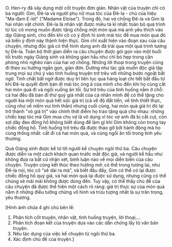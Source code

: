 O. Hen-ry đã xây dựng một cốt truyện đơn giản. Nhân vật của truyện chỉ có ba người: Gim, Đê-la và người phụ nữ mua tóc của Đê-la - chủ của hiệu "Ma-đam E-lơi" ("Madame Eloise"). Trong đó, hai vợ chồng Đê-la và Gim là hai nhân vật chính. Đê-la là nhân vật được miêu tả kĩ nhất: toàn bộ quá trình từ lúc cô mong muốn được tặng chồng một món quà mà anh yêu thích vào dịp Giáng sinh, cho đến khi cô có ý định hi sinh mái tóc để mua món quà đó và biến ý định này thành hiện thực. Gim chỉ xuất hiện vào đoạn sau của câu chuyện, nhưng độc giả có thể hình dung anh đã trải qua một quá trình tương tự Đê-la. Toàn bộ thời gian diễn ra câu chuyện được gói gọn vào một buổi tối trước ngày Giáng sinh và không gian hầu như chỉ bó hẹp trong căn phòng nhỏ nghèo nàn của hai vợ chồng. Những lời thoại trong truyện cũng đi theo xu hướng ngắn gọn, giản đơn. Dường như tác giả muốn độc giả tập trung mọi sự chú ý vào tình huống truyện trớ trêu với những bước ngoặt bất ngờ. Tính chất bất ngờ được duy trì liên tục qua hàng loạt chi tiết bắt đầu từ khi Đê-la quyết định bán đi mái tóc óng ả của mình cho đến khi họ cùng cắt hai món quà đi và ngồi xuống ăn tối. Sự trớ trêu của tình huống nằm ở chỗ: cả hai đều đã bán đi thứ quý giá nhất của cá nhân mình để có thể tặng cho người kia một món quà hết sức giá trị (cả về độ đắt tiền, về tính thiết thực, cũng như về niềm vui tinh thần) nhưng cuối cùng, hai món quà giá trị đó lại trở thành "vô giá trị" vào chính thời điểm họ trao tặng quà cho nhau: những chiếc kẹp tóc mà Gim mua cho vợ là vô dụng vì tóc vợ anh đã bị cắt cụt, còn sợi dây đeo đồng hồ không biết dùng để làm gì khi Gim không còn trong tay chiếc đồng hồ. Tình huống trớ trêu đã được tháo gỡ bởi hành động mà họ cùng thống nhất: cất đi cả hai món quà, và cùng ngồi ăn tối trong tình yêu thương.

Quà Giáng sinh được kể từ lời người kể chuyện ngôi thứ ba. Câu chuyện được diễn ra một cách khách quan trước mắt độc giả, và người kể hầu như không đưa ra bất cứ nhận xét, bình luận nào về mọi diễn biến của câu chuyện. Truyện cũng kết thúc theo hướng mở: có thể trong tương lai, như Đê-la nói, tóc cô "sẽ dài ra mà", và biết đâu đấy, Gim có thể có lại được chiếc đồng hồ quý giá, và hai món quà lại được sử dụng, nhưng cũng có thể chúng sẽ mãi mãi không được dùng đến. Tuy vậy, có thể thấy chủ đề của câu chuyện đã được thể hiện một cách rõ ràng: giá trị thực sự của món quà nằm ở những điều tưởng chừng vô hình và trừu tượng nhất là sự trân trọng, yêu thương.

[Hình ảnh chứa 4 ghi chú bên lề:
1. Phân tích cốt truyện, nhân vật, tình huống truyện, lời thoại,...
2. Phân tích đoạn kết của truyện dựa vào các dẫn chứng lấy từ văn bản truyện.
3. Nêu tác dụng của việc kể chuyện từ ngôi thứ ba.
4. Xác định chủ đề của truyện.]